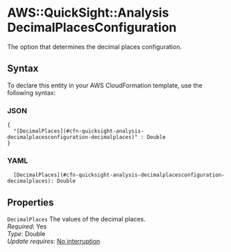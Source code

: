 # AWS::QuickSight::Analysis DecimalPlacesConfiguration<a name="aws-properties-quicksight-analysis-decimalplacesconfiguration"></a>

The option that determines the decimal places configuration\.

## Syntax<a name="aws-properties-quicksight-analysis-decimalplacesconfiguration-syntax"></a>

To declare this entity in your AWS CloudFormation template, use the following syntax:

### JSON<a name="aws-properties-quicksight-analysis-decimalplacesconfiguration-syntax.json"></a>

```
{
  "[DecimalPlaces](#cfn-quicksight-analysis-decimalplacesconfiguration-decimalplaces)" : Double
}
```

### YAML<a name="aws-properties-quicksight-analysis-decimalplacesconfiguration-syntax.yaml"></a>

```
  [DecimalPlaces](#cfn-quicksight-analysis-decimalplacesconfiguration-decimalplaces): Double
```

## Properties<a name="aws-properties-quicksight-analysis-decimalplacesconfiguration-properties"></a>

`DecimalPlaces` <a name="cfn-quicksight-analysis-decimalplacesconfiguration-decimalplaces"></a>
The values of the decimal places\.  
_Required_: Yes  
_Type_: Double  
_Update requires_: [No interruption](https://docs.aws.amazon.com/AWSCloudFormation/latest/UserGuide/using-cfn-updating-stacks-update-behaviors.html#update-no-interrupt)
